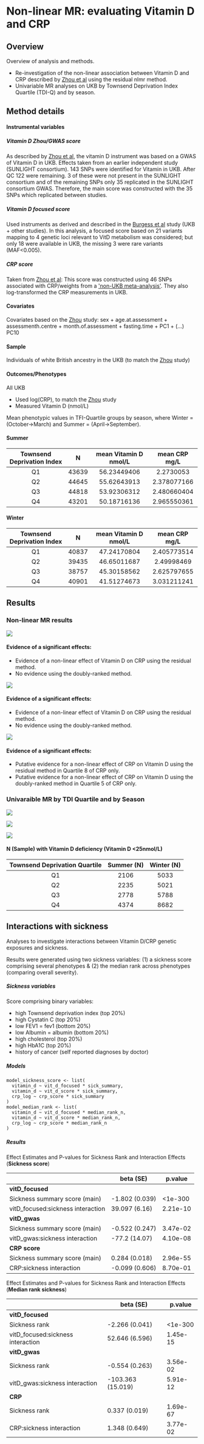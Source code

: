 
 Non-linear MR: evaluating Vitamin D and CRP 
================
## Overview
Overview of analysis and methods. 

- Re-investigation of the non-linear association between Vitamin D and CRP described by [Zhou et al](https://academic.oup.com/ije/article/52/1/260/6586699?login=true) using the residual nlmr method. 
- Univariable MR analyses on UKB by Townsend Deprivation Index Quartile (TDI-Q) and by season. 

## Method details 

#### Instrumental variables 

##### Vitamin D Zhou/GWAS score 
As described by [Zhou et al](https://academic.oup.com/ije/article/52/1/260/6586699?login=true), the vitamin D instrument was based on a GWAS of Vitamin D in UKB. Effects taken from an earlier independent study (SUNLIGHT consortium). 143 SNPs were identified for Vitamin in UKB. After QC 122 were remaining. 3 of these were not present in the SUNLIGHT consortium and of the remaining SNPs only 35 replicated in the SUNLIGHT consortium GWAS. Therefore, the main score was constructed with the 35 SNPs which replicated between studies. 


##### Vitamin D focused score 
Used instruments as derived and described in the [Burgess et al]('https://www.ncbi.nlm.nih.gov/pmc/articles/PMC7615586/') study (UKB + other studies). In this analysis, a focused score based on 21 variants mapping to 4 genetic loci relevant to VitD metabolism was considered; but only 18 were available in UKB, the missing 3 were rare variants (MAF<0.005). 

##### CRP score
Taken from [Zhou et al](https://academic.oup.com/ije/article/52/1/260/6586699?login=true): This score was constructed using 46 SNPs associated with CRP/weights from a ['non-UKB meta-analysis'](https://www.sciencedirect.com/science/article/pii/S0002929718303203?via%3Dihub). They also log-transformed the CRP measurements in UKB. 


#### Covariates 

Covariates based on the [Zhou](https://academic.oup.com/ije/article/52/1/260/6586699?login=true) study: sex + age.at.assessment + assessmenth.centre + month.of.assessment + fasting.time +
                          PC1 + (...) PC10

#### Sample 
Individuals of white British ancestry in the UKB (to match the [Zhou](https://academic.oup.com/ije/article/52/1/260/6586699?login=true) study)

#### Outcomes/Phenotypes 
All UKB 
- Used log(CRP), to match the [Zhou](https://academic.oup.com/ije/article/52/1/260/6586699?login=true) study 
- Measured Vitamin D (nmol/L)

Mean phenotypic values in TFI-Quartile groups by season, where Winter = (October->March) and 
Summer = (April->September).


#### Summer 
|	Townsend Deprivation Index	|	N	|	mean Vitamin D nmol/L	|	mean CRP mg/L	|
|	 :----:	|	 :----:	|	 :----:	|	 :----:	|
|	Q1	|	43639	|	56.23449406	|	2.2730053	|
|	Q2	|	44645	|	55.62643913	|	2.378077166	|
|	Q3	|	44818	|	53.92306312	|	2.480660404	|
|	Q4	|	43201	|	50.18716136	|	2.965550361	|

#### Winter 
|	Townsend Deprivation Index	|	N	|	mean Vitamin D nmol/L	|	mean CRP mg/L	|
|	:----:	|	:----:	|	:----:	|	:----:	|
|	Q1	|	40837	|	47.24170804	|	2.405773514	|
|	Q2	|	39435	|	46.65011687	|	2.49998469	|
|	Q3	|	38757	|	45.30158562	|	2.625797655	|
|	Q4	|	40901	|	41.51274673	|	3.031211241	|

## Results 



### Non-linear MR results 
![](plots/nlmr.vitd.gwas.png)

#### Evidence of a significant effects: 
 - Evidence of a non-linear effect of Vitamin D on CRP using the residual method. 
 - No evidence using the doubly-ranked method. 

![](plots/nlmr.vitd.focused.png)

#### Evidence of a significant effects: 
 - Evidence of a non-linear effect of Vitamin D on CRP using the residual method. 
 - No evidence using the doubly-ranked method. 

![](plots/nlmr.crp.png)

#### Evidence of a significant effects: 
 - Putative evidence for a non-linear effect of CRP on Vitamin D using the residual method in Quartile 8 of CRP only. 
 - Putative evidence for a non-linear effect of CRP on Vitamin D using the doubly-ranked method in Quartile 5 of CRP only. 





### Univaraible MR by TDI Quartile and by Season 

![](plots/v1_season_zhou.png)



![](plots/v1_season_focused.png)



![](plots/v1_season_crp.png)






#### N (Sample) with Vitamin D deficiency (Vitamin D <25nmol/L)
 
|	Townsend Deprivation Quartile 	|	Summer (N)	|	Winter (N)	|
|	:----:	|	:----:	|	:----:	|
|	Q1	|	2106	|	5033	|
|	Q2	|	2235	|	5021	|
|	Q3	|	2778	|	5788	|
|	Q4	|	4374	|	8682	|



## Interactions with sickness 

Analyses to investigate interactions between Vitamin D/CRP genetic exposures and sickness. 

Results were generated using two sickness variables: (1) a sickness score comprising several phenotypes & (2) the median rank across phenotypes (comparing overall severity). 

##### Sickness variables 

Score comprising binary variables:

- high Townsend deprivation index  (top 20%) 
- high Cystatin C (top 20%) 
- low FEV1 = fev1 (bottom 20%) 
- low Albumin = albumin (bottom 20%)
- high cholesterol (top 20%)
- high HbA1C (top 20%)
- history of cancer (self reported diagnoses by doctor)
 
##### Models 

```
model_sickness_score <- list(
  vitamin_d ~ vit_d_focused * sick_summary,
  vitamin_d ~ vit_d_score * sick_summary,
  crp_log ~ crp_score * sick_summary
)
model_median_rank <- list(
  vitamin_d ~ vit_d_focused * median_rank_n,
  vitamin_d ~ vit_d_score * median_rank_n,
  crp_log ~ crp_score * median_rank_n
)

```

##### Results 

Effect Estimates and P-values for Sickness Rank and Interaction Effects (**Sickness score**)



|                            | beta (SE)       | p.value   |
|----------------------------|------------------|-----------|
| **vitD_focused**           |                  |           |
| Sickness summary score (main) | -1.802 (0.039)   | <1e-300   |
| vitD_focused:sickness interaction | 39.097 (6.16)  | 2.21e-10  |
| **vitD_gwas**              |                  |           |
| Sickness summary score (main) | -0.522 (0.247)   | 3.47e-02  |
| vitD_gwas:sickness interaction | -77.2 (14.07)   | 4.10e-08  |
| **CRP score**              |                  |           |
| Sickness summary score (main) | 0.284 (0.018)    | 2.96e-55  |
| CRP:sickness interaction   | -0.099 (0.606)   | 8.70e-01  |




 Effect Estimates and P-values for Sickness Rank and Interaction Effects (**Median rank sickness**)

|                   | beta (SE)       | p.value   |
|-------------------|------------------|-----------|
| **vitD_focused**  |                  |           |
| Sickness rank     | -2.266 (0.041)   | <1e-300   |
| vitD_focused:sickness interaction | 52.646 (6.596) | 1.45e-15 |
| **vitD_gwas**     |                  |           |
| Sickness rank     | -0.554 (0.263)   | 3.56e-02  |
| vitD_gwas:sickness interaction | -103.363 (15.019) | 5.91e-12 |
| **CRP**           |                  |           |
| Sickness rank     | 0.337 (0.019)    | 1.69e-67  |
| CRP:sickness interaction | 1.348 (0.649)  | 3.77e-02 |



